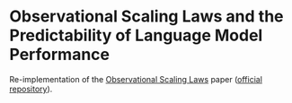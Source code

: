 # Observational Scaling Laws and the Predictability of Language Model Performance

Re-implementation of the [Observational Scaling Laws](https://arxiv.org/abs/2405.10938) paper ([official repository](https://github.com/ryoungj/ObsScaling/tree/main)).